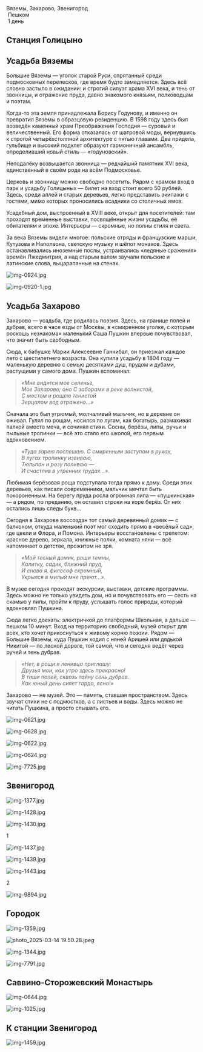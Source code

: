 
<link rel="stylesheet" href="../assets-custom/css/style-markdown.css">
<div class="cover-container" style="background-image: url('zaharovo-1600.jpg');">
	<div class="cover-text">
		<div class="cover-title">
            Вяземы, Захарово, Звенигород
        </div>
		<div class="cover-description">
			<div>
                <img class="cover-icon" src="../assets-custom/icon-footsteps.png" loading="lazy" alt="" />
                <span>Пешком</span>
            </div>
            <div>
                <img class="cover-icon" loading="lazy" src="../assets-custom/icon-time.png" alt=""  />
                <span>1 день</span>
            </div>
		</div>
	</div>
</div>

<div id="map"></div>

## Станция Голицыно


## Усадьба Вяземы

Большие Вяземы — уголок старой Руси, спрятанный среди подмосковных перелесков, где время будто замедляется. Здесь всё словно застыло в ожидании: и строгий силуэт храма XVI века, и тень от звонницы, и отражение пруда, давно знакомого князьям, полководцам и поэтам.

Когда-то эта земля принадлежала Борису Годунову, и именно он превратил Вяземы в образцовую резиденцию. В 1598 году здесь был возведён каменный храм Преображения Господня — суровый и величественный. Его форма отказалась от шатровой моды, вернувшись к строгой четырёхстолпной архитектуре с пятью главами. Два придела, гульбище и высокий подклет образуют гармоничный ансамбль, определивший новый стиль — «годуновский».

Неподалёку возвышается звонница — редчайший памятник XVI века, единственный в своём роде на всём Подмосковье.

Церковь и звонницу можно свободно посетить. Рядом с храмом вход в парк и усадьбу Голицыных — билет на вход стоит всего 50 рублей. Здесь, среди аллей и старых деревьев, легко представить экипажи с гостями, мимо которых проносились всадники со столичных ямов.

Усадебный дом, выстроенный в XVIII веке, открыт для посетителей: там проходят временные выставки, посвящённые жизни усадьбы, её обитателям и эпохе. Интерьеры — скромные, но полны стиля и света.

За века Вяземы видели многое: польские отряды и французские марши, Кутузова и Наполеона, светскую музыку и шёпот монахов. Здесь останавливались иноземные послы, устраивались «ледяные сражения» времён Лжедмитрия, а над старым валом звучали польские и латинские слова, выцарапанные на стенах.


![img-0924.jpg](../0-images/zvenigorod/img-0924.jpg)

![img-0920-1.jpg](../0-images/zvenigorod/img-0920-1.jpg)





## Усадьба Захарово

Захарово — усадьба, где родилась поэзия. Здесь, на границе полей и дубрав, всего в часе езды от Москвы, в «смиренном уголке, с которым роскошь незнакома» маленький Саша Пушкин впервые почувствовал, что значит быть свободным.

Сюда, к бабушке Марии Алексеевне Ганнибал, он приезжал каждое лето с шестилетнего возраста. Она купила усадьбу в 1804 году — маленькую деревню с семью десятками душ, прудом и дубами, растущими у самого дома. Пушкин вспоминал:

> _«Мне видится мое селенье,  
Мое Захарово; оно 
С заборами в реке волнистой,  
С мостом и рощею тенистой  
Зерцалом вод отражено…»_ 

Сначала это был угрюмый, молчаливый мальчик, но в деревне он оживал. Гулял по рощам, носился по лугам, как богатырь, размахивая палкой вместо меча, и сочинял стихи. Сосны, берёзы, липы, ручьи и пыльные тропинки — всё это стало его школой, его первым вдохновением.

> _«Туда зарею поспешаю. 
С смиренным заступом в руках,  
В лугах тропинку извиваю,  
Тюльпан и розу поливаю —  
И счастлив в утренних трудах…»._ 

Любимая берёзовая роща подступала тогда прямо к дому. Среди этих деревьев, как писали современники, мальчик мечтал быть похороненным. На берегу пруда росла огромная липа — «пушкинская» — а рядом, по преданию, он оставил строки на коре берёз. От них остались лишь следы букв…

Сегодня в Захарове воссоздан тот самый деревянный домик — с балконом, откуда маленький поэт мог сходить прямо в «весёлый сад», где цвели и Флора, и Помона. Интерьеры восстановлены с трепетом: красное дерево, зеркала, книжные полки, комната няни — всё напоминает о детстве, прожитом не зря.

> _«Мой тесный домик, рощи темны,  
Калитку, садик, ближний пруд,  
И снова я, философ скромный,  
Укрылся в милый мне приют…»._ 

В музее сегодня проходят экскурсии, выставки, детские программы. Здесь можно не только увидеть дом, но и почувствовать его — сесть на скамью у липы, пройти к пруду, услышать голос природы, который вдохновлял Пушкина.

Сюда легко доехать: электричкой до платформы Школьная, а дальше — пешком 10 минут. Вход на территорию свободный, музей открыт для всех, кто хочет прикоснуться к живому корню поэзии. Рядом — Большие Вяземы, куда Пушкин ходил с няней Аришей или дядькой Никитой — по лесной дороге, той самой, что и сегодня ведёт через ручей и тень дубрав.

> _«Нет, в рощи я ленивца приглашу:  
Друзья мои, как утро здесь прекрасно!  
В тиши полей, сквозь тайну сень дубрав.  
Как юный день сияет гордо, ясно!»_   

Захарово — не музей. Это — память, ставшая пространством. Здесь звучат стихи не с подмостков, а с листьев и воды. Здесь можно не читать Пушкина, а просто слышать его.


![img-0621.jpg](../0-images/zvenigorod/img-0621.jpg)

![img-0628.jpg](../0-images/zvenigorod/img-0628.jpg)

![img-0622.jpg](../0-images/zvenigorod/img-0622.jpg)

![img-0624.jpg](../0-images/zvenigorod/img-0624.jpg)

![img-7725.jpg](../0-images/zvenigorod/img-7725.jpg)





## Звенигород

![img-1377.jpg](../0-images/zvenigorod/img-1377.jpg)

![img-1428.jpg](../0-images/zvenigorod/img-1428.jpg)

![img-1430.jpg](../0-images/zvenigorod/img-1430.jpg)

1

![img-1437.jpg](../0-images/zvenigorod/img-1437.jpg)

![img-1439.jpg](../0-images/zvenigorod/img-1439.jpg)

![img-1443.jpg](../0-images/zvenigorod/img-1443.jpg)

2

![img-9894.jpg](../0-images/zvenigorod/img-9894.jpg)



## Городок

![img-1359.jpg](../0-images/zvenigorod/img-1359.jpg)

![photo_2025-03-14 19.50.28.jpeg](imgs/photo_2025-03-14%2019.50.28.jpeg)

![img-1344.jpg](../0-images/zvenigorod/img-1344.jpg)

![img-7791.jpg](../0-images/zvenigorod/img-7791.jpg)





## Саввино-Сторожевский Монастырь

![img-0644.jpg](../0-images/zvenigorod-mon/img-0644.jpg)

![img-1025.jpg](../0-images/zvenigorod-mon/img-1025.jpg)



## К станции Звенигород

![img-1459.jpg](../0-images/zvenigorod/img-1459.jpg)

































<link href="https://api.mapbox.com/mapbox-gl-js/v3.10.0/mapbox-gl.css" rel="stylesheet">
<script src="https://api.mapbox.com/mapbox-gl-js/v3.10.0/mapbox-gl.js"></script>
<script src="https://cdn.jsdelivr.net/npm/js-yaml@4.1.0/dist/js-yaml.min.js"></script>
<script src="../assets-custom/js/cozy-journey.js"></script>
<script>architectMap({
    tracks: [
        {path: 'zaharovo-railway.gpx', color: 'grey'},
        {path: 'zvenigorod-bus.gpx', color: 'blue'},
        {path: 'zvenigorod-gorod-hike.gpx'}, 
        {path: 'zaharovo-hike.gpx'},
        {path: 'golotsion-hike.gpx'}
    ],
    points: 'points.yaml',
    zoom: 7.2,
    center: [37.49433, 55.59333],
    fitDuration: 6000
});
</script>

